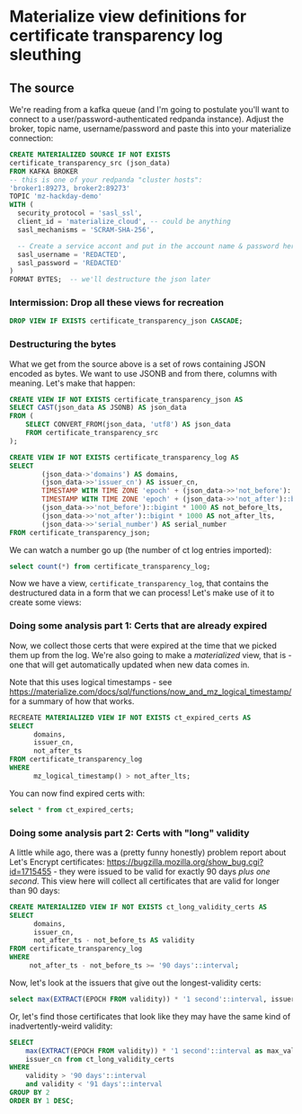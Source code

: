 # Materialize view definitions for certificate transparency log sleuthing

## The source

We're reading from a kafka queue (and I'm going to postulate you'll
want to connect to a user/password-authenticated redpanda
instance). Adjust the broker, topic name, username/password and paste
this into your materialize connection:

```sql
CREATE MATERIALIZED SOURCE IF NOT EXISTS
certificate_transparency_src (json_data)
FROM KAFKA BROKER
-- this is one of your redpanda "cluster hosts":
'broker1:89273, broker2:89273'
TOPIC 'mz-hackday-demo'
WITH (
  security_protocol = 'sasl_ssl',
  client_id = 'materialize_cloud', -- could be anything
  sasl_mechanisms = 'SCRAM-SHA-256',

  -- Create a service accont and put in the account name & password here:
  sasl_username = 'REDACTED',
  sasl_password = 'REDACTED'
)
FORMAT BYTES;  -- we'll destructure the json later
```

### Intermission: Drop all these views for recreation

```sql
DROP VIEW IF EXISTS certificate_transparency_json CASCADE;
```

### Destructuring the bytes

What we get from the source above is a set of rows containing JSON
encoded as bytes. We want to use JSONB and from there, columns with
meaning. Let's make that happen:

```sql
CREATE VIEW IF NOT EXISTS certificate_transparency_json AS
SELECT CAST(json_data AS JSONB) AS json_data
FROM (
    SELECT CONVERT_FROM(json_data, 'utf8') AS json_data
    FROM certificate_transparency_src
);

CREATE VIEW IF NOT EXISTS certificate_transparency_log AS
SELECT
        (json_data->'domains') AS domains,
        (json_data->>'issuer_cn') AS issuer_cn,
        TIMESTAMP WITH TIME ZONE 'epoch' + (json_data->>'not_before')::bigint * INTERVAL '1 second' AS not_before_ts,
        TIMESTAMP WITH TIME ZONE 'epoch' + (json_data->>'not_after')::bigint * INTERVAL '1 second' AS not_after_ts,
        (json_data->>'not_before')::bigint * 1000 AS not_before_lts,
        (json_data->>'not_after')::bigint * 1000 AS not_after_lts,
        (json_data->>'serial_number') AS serial_number
FROM certificate_transparency_json;
```

We can watch a number go up (the number of ct log entries imported):

```sql
select count(*) from certificate_transparency_log;
```

Now we have a view, `certificate_transparency_log`, that contains the
destructured data in a form that we can process! Let's make use of it
to create some views:


### Doing some analysis part 1: Certs that are already expired

Now, we collect those certs that were expired at the time that we
picked them up from the log. We're also going to make a *materialized*
view, that is - one that will get automatically updated when new data
comes in.


Note that this uses logical timestamps - see
https://materialize.com/docs/sql/functions/now_and_mz_logical_timestamp/
for a summary of how that works.

``` sql
RECREATE MATERIALIZED VIEW IF NOT EXISTS ct_expired_certs AS
SELECT
      domains,
      issuer_cn,
      not_after_ts
FROM certificate_transparency_log
WHERE
      mz_logical_timestamp() > not_after_lts;
```

You can now find expired certs with:

```sql
select * from ct_expired_certs;
```

### Doing some analysis part 2: Certs with "long" validity

A little while ago, there was a (pretty funny honestly) problem report
about Let's Encrypt certificates:
https://bugzilla.mozilla.org/show_bug.cgi?id=1715455 - they were
issued to be valid for exactly 90 days *plus one second*. This view
here will collect all certificates that are valid for longer than 90
days:

``` sql
CREATE MATERIALIZED VIEW IF NOT EXISTS ct_long_validity_certs AS
SELECT
      domains,
      issuer_cn,
      not_after_ts - not_before_ts AS validity
FROM certificate_transparency_log
WHERE
     not_after_ts - not_before_ts >= '90 days'::interval;
```

Now, let's look at the issuers that give out the longest-validity certs:

```sql
select max(EXTRACT(EPOCH FROM validity)) * '1 second'::interval, issuer_cn from ct_long_validity_certs group by 2 order by 1 desc limit 10;
```

Or, let's find those certificates that look like they may have the
same kind of inadvertently-weird validity:

```sql
SELECT
    max(EXTRACT(EPOCH FROM validity)) * '1 second'::interval as max_validity,
    issuer_cn from ct_long_validity_certs
WHERE
    validity > '90 days'::interval
    and validity < '91 days'::interval
GROUP BY 2
ORDER BY 1 DESC;
```
